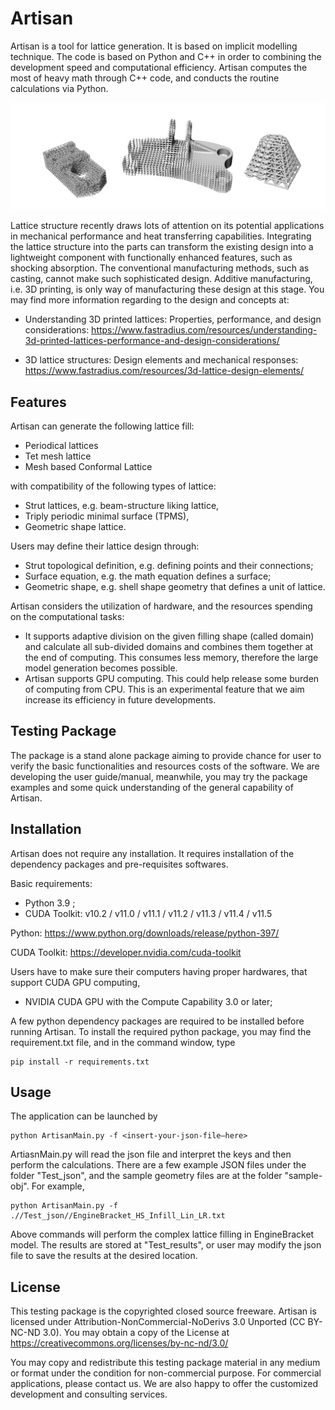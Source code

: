 # Artisan
Artisan is a tool for lattice generation. It is based on implicit modelling technique. The code is based on Python and C++ in order to combining the development speed and computational efficiency. Artisan computes the most of heavy math through C++ code, and conducts the routine calculations via Python. 

![image info](./ArtisanIllustration_05.jpg)

Lattice structure recently draws lots of attention on its potential applications in mechanical performance and heat transferring capabilities. Integrating the lattice structure into the parts can transform the existing design into a lightweight component with functionally enhanced features, such as shocking absorption. The conventional manufacturing methods, such as casting, cannot make such sophisticated design. Additive manufacturing, i.e. 3D printing, is only way of manufacturing these design at this stage. You may find more information regarding to the design and concepts at:

 - Understanding 3D printed lattices: Properties, performance, and design considerations: https://www.fastradius.com/resources/understanding-3d-printed-lattices-performance-and-design-considerations/

 - 3D lattice structures: Design elements and mechanical responses: https://www.fastradius.com/resources/3d-lattice-design-elements/

## Features
Artisan can generate the following lattice fill:

 - Periodical lattices 
 - Tet mesh lattice
 - Mesh based Conformal Lattice

with compatibility of the following types of lattice:

 - Strut lattices, e.g. beam-structure liking lattice,
 - Triply periodic minimal surface (TPMS),
 - Geometric shape lattice.

Users may define their lattice design through:

 - Strut topological definition, e.g. defining points and their connections;
 - Surface equation, e.g. the math equation defines a surface;
 - Geometric shape, e.g. shell shape geometry that defines a unit of lattice.

Artisan considers the utilization of hardware, and the resources spending on the computational tasks:

 - It supports adaptive division on the given filling shape (called domain) and calculate all sub-divided domains and combines them together at the end of computing. This consumes less memory, therefore the large model generation becomes possible.   
 - Artisan supports GPU computing. This could help release some burden of computing from CPU. This is an experimental feature that we aim increase its efficiency in future developments.

## Testing Package

The package is a stand alone package aiming to provide chance for user to verify the basic functionalities and resources costs of the software. We are developing the user guide/manual, meanwhile, you may try the package examples and some quick understanding of the general capability of Artisan.

## Installation
Artisan does not require any installation. It requires installation of the dependency packages and pre-requisites softwares. 

Basic requirements:

 - Python 3.9 ; 
 - CUDA Toolkit: v10.2 / v11.0 / v11.1 / v11.2 / v11.3 / v11.4 / v11.5

Python: https://www.python.org/downloads/release/python-397/

CUDA Toolkit: https://developer.nvidia.com/cuda-toolkit

Users have to make sure their computers having proper hardwares, that support CUDA GPU computing, 

 - NVIDIA CUDA GPU with the Compute Capability 3.0 or later;

A few python dependency packages are required to be installed before running Artisan.  To install the required python package, you may find the requirement.txt file, and in the command window, type

    pip install -r requirements.txt


## Usage
The application can be launched by

    python ArtisanMain.py -f <insert-your-json-file—here>

ArtiasnMain.py will read the json file and interpret the keys and then perform the calculations. There are a few example JSON files under the folder "Test_json", and the sample geometry files are at the folder "sample-obj". For example, 

    python ArtisanMain.py -f .//Test_json//EngineBracket_HS_Infill_Lin_LR.txt

Above commands will perform the complex lattice filling in EngineBracket model. The results are stored at "Test_results", or user may modify the json file to save the results at the desired location. 

## License
This testing package is the copyrighted closed source freeware. Artisan is licensed under Attribution-NonCommercial-NoDerivs 3.0 Unported (CC BY-NC-ND 3.0). You may obtain a copy of the License at https://creativecommons.org/licenses/by-nc-nd/3.0/

You may copy and redistribute this testing package material in any medium or format under the condition for non-commercial purpose. For commercial applications, please contact us. We are also happy to offer the customized development and consulting services.
